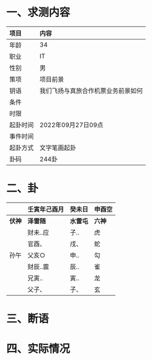 # 一、求测内容
|项目|内容|
|:-|:-|
|年龄|34|
|职业|IT|
|性别|男|
|策项|项目前景|
|钥语|我们飞扬与真旅合作机票业务前景如何|
|条件||
|时限||
|起卦时间|2022年09月27日09点|
|事件时间||
|起卦方式|文字笔画起卦|
|卦码|244卦|

# 二、卦
||壬寅年己酉月|癸未日|申酉空|
|:-|:-|:-|:-|
|**伏神**|**泽雷随**|**水雷屯**|**六神**|
||财未..应|子..|虎|
||官酉、|戌、|蛇|
|孙午|父亥○|申..|勾|
||财辰..震|辰..|雀|
||兄寅..|寅..|龙|
||父子、|子、|玄|


# 三、断语

# 四、实际情况